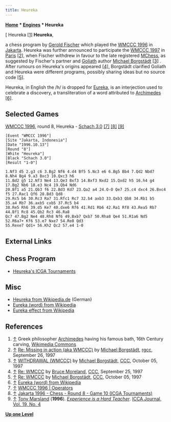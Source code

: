 ```yaml
---
title: Heureka
---
```

**[Home](Home "Home") * [Engines](Engines "Engines") * Heureka**

\[ Heureka <a id="cite-note-1" href="#cite-ref-1">[1]</a>
**Heureka**,

a chess program by [Gerold Fischer](Gerold_Fischer "Gerold Fischer") which played the [WMCCC 1996](WMCCC_1996 "WMCCC 1996") in [Jakarta](https://en.wikipedia.org/wiki/Jakarta).
Heureka was further announced to participate the [WMCCC 1997](WMCCC_1997 "WMCCC 1997") in [Paris](https://en.wikipedia.org/wiki/Paris) <a id="cite-note-2" href="#cite-ref-2">[2]</a>,
when Fischer withdrew in favour to the late registered [MChess](MChess "MChess"), as suggested by Fischer's partner and [Goliath](Goliath "Goliath") author [Michael Borgstädt](Michael_Borgst%C3%A4dt "Michael Borgstädt") <a id="cite-note-3" href="#cite-ref-3">[3]</a> .
After rumours on Heureka's origins appeared <a id="cite-note-4" href="#cite-ref-4">[4]</a>,
Borgstädt clarified Goliath and Heureka were different programs, possibly sharing ideas but no source code <a id="cite-note-5" href="#cite-ref-5">[5]</a>.

Heureka, in English the /h/ is dropped for [Eureka](https://en.wikipedia.org/wiki/Eureka_%28word%29), is an interjection used to celebrate a discovery,
a transliteration of a word attributed to [Archimedes](Mathematician#Archimedes "Mathematician") <a id="cite-note-6" href="#cite-ref-6">[6]</a>.

## Selected Games

[WMCCC 1996](WMCCC_1996 "WMCCC 1996"), round 8, Heureka - [Schach 3.0](Schach "Schach") <a id="cite-note-7" href="#cite-ref-7">[7]</a> <a id="cite-note-8" href="#cite-ref-8">[8]</a> <a id="cite-note-9" href="#cite-ref-9">[9]</a>

```
[Event "WMCCC 1996"]
[Site "Jakarta, Indonesia"]
[Date "1996.10.13"]
[Round "8"]
[White "Heureka"]
[Black "Schach 3.0"]
[Result "1-0"]

1.Nf3 d5 2.g3 c6 3.Bg2 Nf6 4.d4 Bf5 5.Nc3 e6 6.Bg5 Bb4 7.Qd2 Nbd7 8.Nh4 Bg4 9.a3 Bxc3 10.Qxc3 h6 
11.Bd2 g5 12.Nf3 Ne4 13.Qe3 Bxf3 14.Bxf3 Nxd2 15.Qxd2 h5 16.h4 g4 17.Bg2 Nb6 18.e3 Nc4 19.Qb4 Nd6 
20.Bf1 a5 21.Qb3 f6 22.Bd3 Kd7 23.Qa2 a4 24.O-O Qe7 25.c4 dxc4 26.Bxc4 f5 27.Rac1 Qf6 28.Bd3 Qd8 
29.Rc5 b6 30.Rc3 Ra7 31.Rfc1 Rc7 32.b4 axb3 33.Qxb3 Qb8 34.Rb1 b5 35.a4 Rb7 36.axb5 cxb5 37.Rc5 b4 
38.Re5 Rh6 39.d5 Ke7 40.dxe6 Rf6 41.Rd1 Rb6 42.Ra1 Rf8 43.Rea5 Rb7 44.Bf1 Rc8 45.Qb2 Rc3 46.Ra8 
Qc7 47.Bg2 Ne4 48.Rh8 Nf6 49.Bxb7 Qxb7 50.Rha8 Qe4 51.R1a6 Nd5 52.R6a7+ Kf6 53.e7 Nxe7 54.Re8 Qd3 
55.Rexe7 Qd1+ 56.Kh2 Qc2 57.e4 1-0

```

## External Links

## Chess Program

- [Heureka's ICGA Tournaments](https://www.game-ai-forum.org/icga-tournaments/program.php?id=197)

## Misc

- [Heureka from Wikipedia.de](http://de.wikipedia.org/wiki/Heureka) (German)
- [Eureka (word) from Wikipedia](https://en.wikipedia.org/wiki/Eureka_%28word%29)
- [Eureka effect from Wikipedia](https://en.wikipedia.org/wiki/Eureka_effect)

## References

1. <a id="cite-ref-1" href="#cite-note-1">↑</a> Greek philosopher [Archimedes](Mathematician#Archimedes "Mathematician") having his famous bath, 16th Century carving, [Wikimedia Commons](https://en.wikipedia.org/wiki/Wikimedia_Commons)
1. <a id="cite-ref-2" href="#cite-note-2">↑</a> [Re: Missing in action (aka WMCCC)](https://groups.google.com/d/msg/rec.games.chess.computer/M9H5xdO66xs/64tMs2PdbJEJ) by [Michael Borgstädt](Michael_Borgst%C3%A4dt "Michael Borgstädt"), [rgcc](Computer_Chess_Forums "Computer Chess Forums"), September 26, 1997
1. <a id="cite-ref-3" href="#cite-note-3">↑</a> [WITHDRAWAL (WMCCC)](https://www.stmintz.com/ccc/index.php?id=10377) by [Michael Borgstädt](Michael_Borgst%C3%A4dt "Michael Borgstädt"), [CCC](CCC "CCC"), October 05, 1997
1. <a id="cite-ref-4" href="#cite-note-4">↑</a> [Re: WMCCC](https://www.stmintz.com/ccc/index.php?id=10200) by [Bruce Moreland](Bruce_Moreland "Bruce Moreland"), [CCC](CCC "CCC"), September 25, 1997
1. <a id="cite-ref-5" href="#cite-note-5">↑</a> [Re: WMCCC](https://www.stmintz.com/ccc/index.php?id=10374) by [Michael Borgstädt](Michael_Borgst%C3%A4dt "Michael Borgstädt"), [CCC](CCC "CCC"), October 05, 1997
1. <a id="cite-ref-6" href="#cite-note-6">↑</a> [Eureka (word) from Wikipedia](https://en.wikipedia.org/wiki/Eureka_%28word%29)
1. <a id="cite-ref-7" href="#cite-note-7">↑</a> [WMCCC 1996 | Operators](WMCCC_1996#Operators "WMCCC 1996")
1. <a id="cite-ref-8" href="#cite-note-8">↑</a> [Jakarta 1996 - Chess - Round 8 - Game 10 (ICGA Tournaments)](https://www.game-ai-forum.org/icga-tournaments/round.php?tournament=55&round=8&id=10)
1. <a id="cite-ref-9" href="#cite-note-9">↑</a> [Tony Marsland](Tony_Marsland "Tony Marsland") (**1996**). *[Experience is a Hard Teacher](http://webdocs.cs.ualberta.ca/~tony/ICCA/hard.html)*. [ICCA Journal, Vol. 19, No. 4](ICGA_Journal#19_4 "ICGA Journal")

**[Up one Level](Engines "Engines")**

